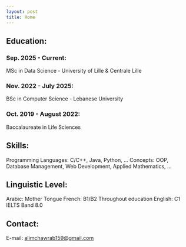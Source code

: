 ```yaml
---
layout: post
title: Home
---
```


## Education:

### Sep. 2025 - Current:

  MSc in Data Science - University of Lille & Centrale Lille

### Nov. 2022 - July 2025:

  BSc in Computer Science - Lebanese University

### Oct. 2019 - August 2022:

  Baccalaureate in Life Sciences

## Skills:

  Programming Languages: C/C++, Java, Python, ...
  Concepts: OOP, Database Management, Web Development, Applied Mathematics, ...

## Linguistic Level:

  Arabic: Mother Tongue
  French: B1/B2 Throughout education
  English: C1 IELTS Band 8.0

## Contact:

E-mail: alimchawrab159@gmail.com






